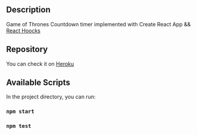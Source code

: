 ## Description

Game of Thrones Countdown timer implemented with Create React App  && [React Hoocks](https://reactjs.org/docs/hooks-intro.html)

## Repository

You can check it on [Heroku](https://game-of-thrones-08.herokuapp.com/)

## Available Scripts

In the project directory, you can run:

### `npm start`

### `npm test`

